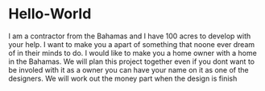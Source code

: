 # Hello-World
I am a contractor from the Bahamas and I have 100 acres to develop with your help.
I want to make you a apart of something that noone ever dream of in their minds to do.
I would like to make you a home owner with a home in the Bahamas.
We will plan this project together even if you dont want to be involed with it as a owner you can have your name on it as one of the designers.
We will work out the money part when the design is finish
